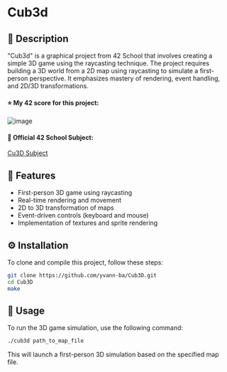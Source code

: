 
# Cub3d

## 📜 Description
"Cub3d" is a graphical project from 42 School that involves creating a simple 3D game using the raycasting technique. The project requires building a 3D world from a 2D map using raycasting to simulate a first-person perspective. It emphasizes mastery of rendering, event handling, and 2D/3D transformations.

#### ⭐ My 42 score for this project:
![image](https://github.com/user-attachments/assets/0d8f4e00-6a87-455d-b06e-e73d1b43952e)


#### 📄 Official 42 School Subject:
[Cu3D Subject](https://github.com/yvann-ba/Cub3D/blob/Github/en.subject.pdf)

## 🌟 Features
- First-person 3D game using raycasting
- Real-time rendering and movement
- 2D to 3D transformation of maps
- Event-driven controls (keyboard and mouse)
- Implementation of textures and sprite rendering

## ⚙️ Installation

To clone and compile this project, follow these steps:

```bash
git clone https://github.com/yvann-ba/Cub3D.git
cd Cub3D
make
```

## 🚀 Usage
To run the 3D game simulation, use the following command:

```bash
./cub3d path_to_map_file
```

This will launch a first-person 3D simulation based on the specified map file.
